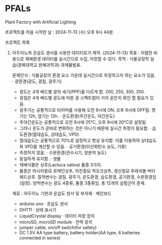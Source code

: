 # PFALs
Plant Factory with Artificial Lighting

프로젝트를 처음 시작한 날 : 2024-11-13 (수) 오후 9시 44분.

프로젝트 목록
1. 아두이노와 온습도 센서를 사용한 데이터로거 제작. (2024-11-13)
    목표 : 저렴한 비용으로 재배환경 데이터를 실시간으로 수집, 저장할 수 있다.
    목적 : 식물공장학 실습(경북대학교 원예과학과) 과제물발표.
    
    문제인식 : 식물공장의 환경 요소 가운데 실시간으로 측정하고자 하는 요소가 있음.
     · 광환경(광도, 광질, 광주기)
      - 광도는 4개 베드별 광의 세기(PPF)를 다르게 함. 200, 250, 300, 350.
      - 광질은 4개 베드별 광도에 따른 광 스펙트럼이 거의 같은지 확인 할 필요가 있음.
      - 광주기는 공통적으로 타이머를 사용해 오전 9시에 ON, 오후 9시에 OFF됨. 명기는 12h, 암기는 12h.
     · 온도환경(주간온도, 야간온도)
      - 주야간온도는 공통적으로 오전 9시에 25℃, 오후 9시에 20℃로 설정됨.
      - 그러나 온도가 곧바로 변화하는 것은 아니기 때문에 실시간 측정이 필요함.
     · 습도환경(절대습도, 상대습도, VPD)
      - 절대습도는 공통적으로 70%로 설정하고 항상 유지함. 이를 이용하여 상대습도와 VPD를 계산할 수 있음.
     · 공기환경(이산화탄소 농도, 기류)
      - 측정하지 않음.
     · 수분환경(관수시기, 양분의 농도)
      - 동일하게 유지함.
     · 생물
      - 재배식물은 상추(Lactuca sativa) 품종 3가지.
      - 품종은 아시아종묘 로메인상추, 아진종묘 적오크상추, 경신종묘 후레쉬볼 버터헤드상추.
     질적변수는 광질, 광주기, 온도환경, 습도환경, 공기환경, 수분환경임(일정).
     양적변수는 광도 4종류, 품종 3종류임. 총 12개의 실험군이 존재.
    
    재료 : 아두이노 기판과 온습도 센서 및 부자재
     · 메인보드
      - arduino uno
     · 온습도 센서
      - DHT11
     · 상태 표시기
      - LiquidCrystal display
     · 데이터 저장 장치
      - microSD, microSD module
     · 전력 장치
      - jumper cable, on/off switch(for safety)
      - DC 1.5V AA type battery, battery holder(AA type, 6 batteries connected in series)
